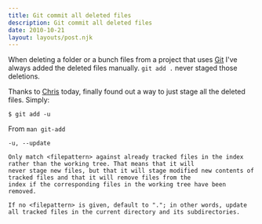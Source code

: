 ```yaml
---
title: Git commit all deleted files
description: Git commit all deleted files
date: 2010-10-21
layout: layouts/post.njk
---
```

When deleting a folder or a bunch files from a project that uses [Git](http://git-scm.com/) I've always added the deleted files manually. `git add .` never staged those deletions.

Thanks to [Chris](http://chrisroos.co.uk) today, finally found out a way to just stage all the deleted files. Simply:

    $ git add -u

From `man git-add`

    -u, --update
    
    Only match <filepattern> against already tracked files in the index rather than the working tree. That means that it will
    never stage new files, but that it will stage modified new contents of tracked files and that it will remove files from the
    index if the corresponding files in the working tree have been removed.
    
    If no <filepattern> is given, default to "."; in other words, update all tracked files in the current directory and its subdirectories.

